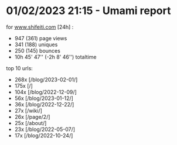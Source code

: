 # 01/02/2023 21:15 - Umami report
for www.shifeiti.com [24h] :

 - 947 (361) page views
 - 341 (188) uniques
 - 250 (145) bounces
 - 10h 45' 47'' (-2h 8' 46'') totaltime


top 10 urls:
 - 268x [/blog/2023-02-01/]
 - 175x [/]
 - 104x [/blog/2022-12-09/]
 - 56x [/blog/2023-01-12/]
 - 36x [/blog/2022-12-22/]
 - 27x [/wiki/]
 - 26x [/page/2/]
 - 25x [/about/]
 - 23x [/blog/2022-05-07/]
 - 17x [/blog/2022-10-24/]


